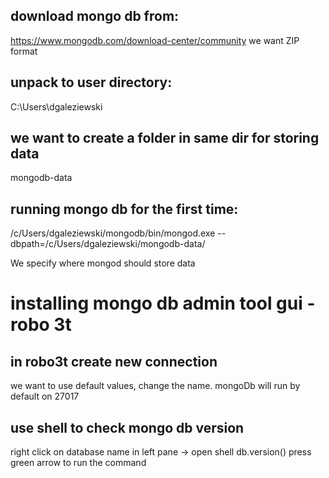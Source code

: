 ## download mongo db from:

https://www.mongodb.com/download-center/community
we want ZIP format

## unpack to user directory:

C:\Users\dgaleziewski

## we want to create a folder in same dir for storing data

mongodb-data

## running mongo db for the first time:

/c/Users/dgaleziewski/mongodb/bin/mongod.exe --dbpath=/c/Users/dgaleziewski/mongodb-data/

We specify where mongod should store data

# installing mongo db admin tool gui - robo 3t

## in robo3t create new connection

we want to use default values, change the name.
mongoDb will run by default on 27017

## use shell to check mongo db version

right click on database name in left pane -> open shell
db.version()
press green arrow to run the command
